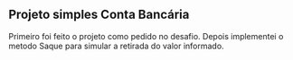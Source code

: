 ## Projeto simples Conta Bancária
 Primeiro foi feito o projeto como pedido no desafio. Depois implementei o metodo Saque para simular a retirada do valor informado. 
